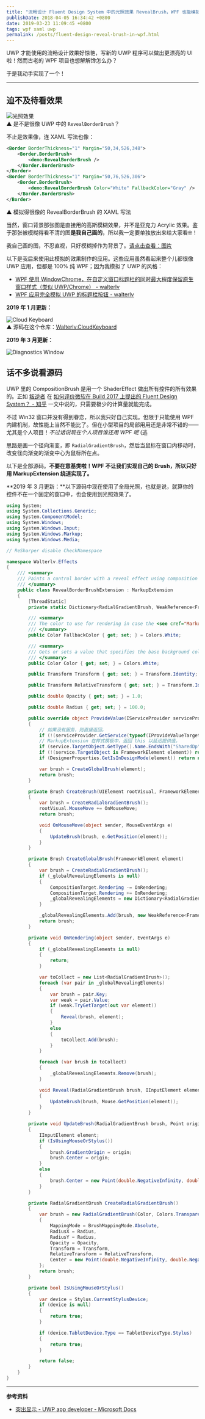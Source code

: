 ```yaml
---
title: "流畅设计 Fluent Design System 中的光照效果 RevealBrush，WPF 也能模拟实现啦！"
publishDate: 2018-04-05 16:34:42 +0800
date: 2019-03-23 11:09:45 +0800
tags: wpf xaml uwp
permalink: /posts/fluent-design-reveal-brush-in-wpf.html
---
```


UWP 才能使用的流畅设计效果好惊艳，写新的 UWP 程序可以做出更漂亮的 UI 啦！然而古老的 WPF 项目也想解解馋怎么办？

于是我动手实现了一个！

---

<div id="toc"></div>

## 迫不及待看效果

![光照效果](/static/posts/2018-04-05-16-09-11.gif)  
▲ 是不是很像 UWP 中的 `RevealBorderBrush`？

不止是效果像，连 XAML 写法也像：

```xml
<Border BorderThickness="1" Margin="50,34,526,348">
    <Border.BorderBrush>
        <demo:RevealBorderBrush />
    </Border.BorderBrush>
</Border>
<Border BorderThickness="1" Margin="50,76,526,306">
    <Border.BorderBrush>
        <demo:RevealBorderBrush Color="White" FallbackColor="Gray" />
    </Border.BorderBrush>
</Border>
```
▲ 模拟得很像的 RevealBorderBrush 的 XAML 写法

当然，窗口背景那张图是直接用的高斯模糊效果，并不是亚克力 Acrylic 效果。鉴于那张被模糊得看不清的图**是我自己画的**，所以我一定要单独放出来给大家看🤓！

我自己画的图，不忍直视，只好模糊掉作为背景了。[请点击查看：图片](/static/posts/2018-04-05-16-17-15.png)

以下是我后来使用此模拟的效果制作的应用。这些应用虽然看起来整个儿都很像 UWP 应用，但都是 100% 纯 WPF；因为我模拟了 UWP 的风格：

- [WPF 使用 WindowChrome，在自定义窗口标题栏的同时最大程度保留原生窗口样式（类似 UWP/Chrome） - walterlv](/post/wpf-simulate-native-window-style-using-window-chrome)
- [WPF 应用完全模拟 UWP 的标题栏按钮 - walterlv](/post/wpf-simulate-native-window-title-bar-buttons)

**2019 年 1 月更新：**

![Cloud Keyboard](/static/posts/2019-01-23-reveal-brush-in-cloud-keyboard-pc.gif)  
▲ 源码在这个仓库：[Walterlv.CloudKeyboard](https://github.com/walterlv/Walterlv.CloudKeyboard)

**2019 年 3 月更新：**

![Diagnostics Window](/static/posts/2019-03-23-reveal-in-wpf-window.gif)  

## 话不多说看源码

UWP 里的 CompositionBrush 是用一个 ShaderEffect 做出所有控件的所有效果的。正如 [叛逆者](https://www.zhihu.com/people/minmin.gong/activities) 在 [如何评价微软在 Build 2017 上提出的 Fluent Design System？ - 知乎](https://www.zhihu.com/question/59724483/answer/168191216?utm_medium=social&utm_source=wechat_session) 一文中说的，只需要极少的计算量就能完成。

不过 Win32 窗口并没有得到眷恋，所以我只好自己实现。但限于只能使用 WPF 内建机制，故性能上当然不能比了。但在小型项目的局部用用还是非常不错的——尤其是个人项目！*不过话说现在个人项目谁还用 WPF 呢* (逃

思路是画一个径向渐变，即 `RadialGradientBrush`，然后当鼠标在窗口内移动时，改变径向渐变的渐变中心为鼠标所在点。

以下是全部源码。**不要在意基类啦！WPF 不让我们实现自己的 Brush，所以只好用 MarkupExtension 绕道实现了。**

**2019 年 3 月更新：**以下源码中现在使用了全局光照，也就是说，就算你的控件不在一个固定的窗口中，也会使用到光照效果了。

```csharp
using System;
using System.Collections.Generic;
using System.ComponentModel;
using System.Windows;
using System.Windows.Input;
using System.Windows.Markup;
using System.Windows.Media;

// ReSharper disable CheckNamespace

namespace Walterlv.Effects
{
    /// <summary>
    /// Paints a control border with a reveal effect using composition brush and light effects.
    /// </summary>
    public class RevealBorderBrushExtension : MarkupExtension
    {
        [ThreadStatic]
        private static Dictionary<RadialGradientBrush, WeakReference<FrameworkElement>> _globalRevealingElements;

        /// <summary>
        /// The color to use for rendering in case the <see cref="MarkupExtension"/> can't work correctly.
        /// </summary>
        public Color FallbackColor { get; set; } = Colors.White;

        /// <summary>
        /// Gets or sets a value that specifies the base background color for the brush.
        /// </summary>
        public Color Color { get; set; } = Colors.White;

        public Transform Transform { get; set; } = Transform.Identity;

        public Transform RelativeTransform { get; set; } = Transform.Identity;

        public double Opacity { get; set; } = 1.0;

        public double Radius { get; set; } = 100.0;

        public override object ProvideValue(IServiceProvider serviceProvider)
        {
            // 如果没有服务，则直接返回。
            if (!(serviceProvider.GetService(typeof(IProvideValueTarget)) is IProvideValueTarget service)) return null;
            // MarkupExtension 在样式模板中，返回 this 以延迟提供值。
            if (service.TargetObject.GetType().Name.EndsWith("SharedDp")) return this;
            if (!(service.TargetObject is FrameworkElement element)) return this;
            if (DesignerProperties.GetIsInDesignMode(element)) return new SolidColorBrush(FallbackColor);

            var brush = CreateGlobalBrush(element);
            return brush;
        }

        private Brush CreateBrush(UIElement rootVisual, FrameworkElement element)
        {
            var brush = CreateRadialGradientBrush();
            rootVisual.MouseMove += OnMouseMove;
            return brush;

            void OnMouseMove(object sender, MouseEventArgs e)
            {
                UpdateBrush(brush, e.GetPosition(element));
            }
        }

        private Brush CreateGlobalBrush(FrameworkElement element)
        {
            var brush = CreateRadialGradientBrush();
            if (_globalRevealingElements is null)
            {
                CompositionTarget.Rendering -= OnRendering;
                CompositionTarget.Rendering += OnRendering;
                _globalRevealingElements = new Dictionary<RadialGradientBrush, WeakReference<FrameworkElement>>();
            }

            _globalRevealingElements.Add(brush, new WeakReference<FrameworkElement>(element));
            return brush;
        }

        private void OnRendering(object sender, EventArgs e)
        {
            if (_globalRevealingElements is null)
            {
                return;
            }

            var toCollect = new List<RadialGradientBrush>();
            foreach (var pair in _globalRevealingElements)
            {
                var brush = pair.Key;
                var weak = pair.Value;
                if (weak.TryGetTarget(out var element))
                {
                    Reveal(brush, element);
                }
                else
                {
                    toCollect.Add(brush);
                }
            }

            foreach (var brush in toCollect)
            {
                _globalRevealingElements.Remove(brush);
            }

            void Reveal(RadialGradientBrush brush, IInputElement element)
            {
                UpdateBrush(brush, Mouse.GetPosition(element));
            }
        }

        private void UpdateBrush(RadialGradientBrush brush, Point origin)
        {
            IInputElement element;
            if (IsUsingMouseOrStylus())
            {
                brush.GradientOrigin = origin;
                brush.Center = origin;
            }
            else
            {
                brush.Center = new Point(double.NegativeInfinity, double.NegativeInfinity);
            }
        }

        private RadialGradientBrush CreateRadialGradientBrush()
        {
            var brush = new RadialGradientBrush(Color, Colors.Transparent)
            {
                MappingMode = BrushMappingMode.Absolute,
                RadiusX = Radius,
                RadiusY = Radius,
                Opacity = Opacity,
                Transform = Transform,
                RelativeTransform = RelativeTransform,
                Center = new Point(double.NegativeInfinity, double.NegativeInfinity),
            };
            return brush;
        }

        private bool IsUsingMouseOrStylus()
        {
            var device = Stylus.CurrentStylusDevice;
            if (device is null)
            {
                return true;
            }

            if (device.TabletDevice.Type == TabletDeviceType.Stylus)
            {
                return true;
            }

            return false;
        }
    }
}
```

---

**参考资料**

- [突出显示 - UWP app developer - Microsoft Docs](https://docs.microsoft.com/zh-cn/windows/uwp/design/style/reveal?wt.mc_id=MVP)

